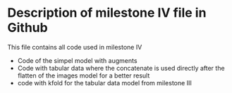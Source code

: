 # Description of milestone IV file in Github

This file contains all code used in milestone IV
- Code of the simpel model with augments
- Code with tabular data where the concatenate is used directly after the flatten of the images model for a better result
- code with kfold for the tabular data model from milestone III
